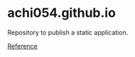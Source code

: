 # achi054.github.io

Repository to publish a static application.

[Reference](https://pages.github.com/)
